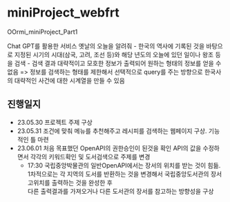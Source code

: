 # miniProject_webfrt
OOrmi_miniProject_Part1

Chat GPT를 활용한 서비스
옛날의 오늘을 알려줘
     - 한국의 역사에 기록된 것을 바탕으로 지정된 시기의 시대(삼국, 고려, 조선 등)와 해당 년도의 오늘에 있던 일이나 왕조 등을 검색
     - 검색 결과 대략적이고 모호한 정보가 출력되어 원하는 형태의 정보를 얻을 수 없음
     => 정보를 검색하는 형태를 제한해서 선택적으로 query를 주는 방향으로 한국사의 대략적인 사건에 대한 시계열을 만들 수 있음

## 진행일지
 - 23.05.30 프로젝트 주제 구상
 - 23.05.31 조건에 맞춰 메뉴를 추천해주고 레시피를 검색하는 웹페이지 구상. 기능적인 틀 마련
 - 23.06.01 처음 목표했던 OpenAPI의 권한승인이 된것을 확인 API의 값을 수정하면서 각각의 키워드확인 및 도서검색으로 주제를 변경
     - 17:30 국립중앙박물관의 일반OpenAPI에서는 장서의 위치를 받는 것이 힘듦.  
     1차적으로는 각 지역의 도서를 반환하는 것을 변경해서 국립중앙도서관의 장서고위치를 출력하는 것을 완성한 후  
     다른 출력결과를 가져오거나 다른 도서관의 장서를 참고하는 방향성을 구상